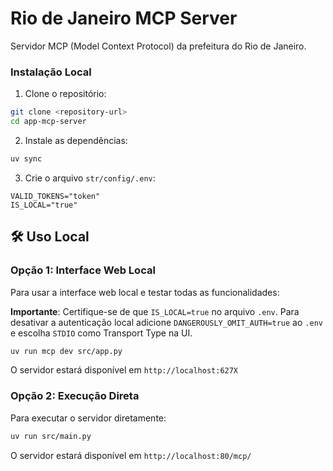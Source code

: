 # Rio de Janeiro MCP Server

Servidor MCP (Model Context Protocol) da prefeitura do Rio de Janeiro.

### Instalação Local

1. Clone o repositório:
```bash
git clone <repository-url>
cd app-mcp-server
```

2. Instale as dependências:
```bash
uv sync
```

3. Crie o arquivo `str/config/.env`:
```env
VALID_TOKENS="token"
IS_LOCAL="true"
```

## 🛠️ Uso Local

### Opção 1: Interface Web Local

Para usar a interface web local e testar todas as funcionalidades:

**Importante**: Certifique-se de que `IS_LOCAL=true` no arquivo `.env`. Para desativar a autenticação local adicione `DANGEROUSLY_OMIT_AUTH=true` ao `.env` e escolha `STDIO` como Transport Type na UI.

```bash
uv run mcp dev src/app.py
```

O servidor estará disponível em `http://localhost:627X`


### Opção 2: Execução Direta

Para executar o servidor diretamente:

```bash
uv run src/main.py
```

O servidor estará disponível em `http://localhost:80/mcp/`
